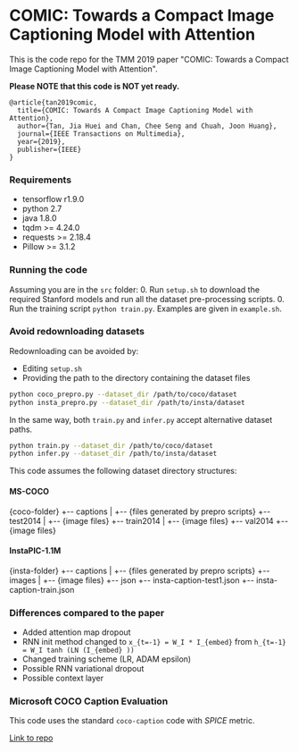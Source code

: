 COMIC: Towards a Compact Image Captioning Model with Attention
===================

This is the code repo for the TMM 2019 paper "COMIC: Towards a Compact Image Captioning Model with Attention".

**Please NOTE that this code is NOT yet ready.**

```
@article{tan2019comic,
  title={COMIC: Towards A Compact Image Captioning Model with Attention},
  author={Tan, Jia Huei and Chan, Chee Seng and Chuah, Joon Huang},
  journal={IEEE Transactions on Multimedia},
  year={2019},
  publisher={IEEE}
}
```

### Requirements ###
- tensorflow r1.9.0
- python 2.7
- java 1.8.0
- tqdm >= 4.24.0
- requests >= 2.18.4
- Pillow >= 3.1.2


### Running the code ###
Assuming you are in the `src` folder:
0. Run `setup.sh` to download the required Stanford models 
and run all the dataset pre-processing scripts.
0. Run the training script `python train.py`. 
Examples are given in `example.sh`.


### Avoid redownloading datasets ###
Redownloading can be avoided by:
- Editing `setup.sh`
- Providing the path to the directory containing the dataset files

```bash
python coco_prepro.py --dataset_dir /path/to/coco/dataset
python insta_prepro.py --dataset_dir /path/to/insta/dataset
```

In the same way, both `train.py` and `infer.py` accept alternative dataset paths.

```bash
python train.py --dataset_dir /path/to/coco/dataset
python infer.py --dataset_dir /path/to/insta/dataset
```

This code assumes the following dataset directory structures:

#### MS-COCO
{coco-folder}
+-- captions
|   +-- {files generated by prepro scripts}
+-- test2014
|   +-- {image files}
+-- train2014
|   +-- {image files}
+-- val2014
    +-- {image files}

#### InstaPIC-1.1M
{insta-folder}
+-- captions
|   +-- {files generated by prepro scripts}
+-- images
|   +-- {image files}
+-- json
    +-- insta-caption-test1.json
    +-- insta-caption-train.json


### Differences compared to the paper ###
- Added attention map dropout
- RNN init method changed to `x_{t=-1} = W_I * I_{embed}`
from `h_{t=-1} = W_I tanh (LN (I_{embed} ))`
- Changed training scheme (LR, ADAM epsilon)
- Possible RNN variational dropout
- Possible context layer


### Microsoft COCO Caption Evaluation ###
This code uses the standard `coco-caption` code with *SPICE* metric.

[Link to repo](https://github.com/tylin/coco-caption/tree/3a9afb2682141a03e1cdc02b0df6770d2c884f6f)



